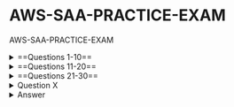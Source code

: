 # AWS-SAA-PRACTICE-EXAM
AWS-SAA-PRACTICE-EXAM

<details>
  <summary>==Questions 1-10==</summary>
  
<details>
  <summary>Question 1</summary>
 
A company collects data for temperature, humidity, and atmospheric pressure in cities across multiple continents.  The average volume of data that the company collects from each site daily is 500 GB.  Each site has a high-speed internet connection.  The company wants to aggregate the data from all these global sites as quickly as possible in a single Amazon S3 bucket.  The solution must minimize operational complexity.  

Which solution meets these requirements?

- [ ] A.  Turn on S3 Transfer Acceleration on the destination S3 bucket. Use multipart uploads to directly upload site data to the destination S3 bucket.    
- [ ] B.  Upload the data from each site to an S3 bucket in the closest Region.  Use S3 Cross-Region Replication to copy objects to the destination S3 bucket.  Then remove the data from the origin S3 bucket.    
- [ ] C.  Schedule AWS Snowball Edge Storage Optimized device jobs daily to transfer data from each site to the closest Region.  Use S3 Cross-Region Replication to copy objects to the destination S3 bucket.    
- [ ] D.  Upload the data from each site to an Amazon EC2 instance in the closest Region.  Store the data in an Amazon Elastic Block Store (Amazon EBS) volume.  At regular intervals, take an EBS snapshot and copy it to the Region that contains the destination S3 bucket.  Restore the EBS volume in that Region. 

</details>

<details>
  <summary>Answer</summary>

  - [ ] A.  Turn on S3 Transfer Acceleration on the destination S3 bucket. Use multipart uploads to directly upload site data to the destination S3 bucket.    

  The correct answer is A. Turn on S3 Transfer Acceleration on the destination S3 bucket. Use multipart uploads to directly upload site data to the destination S3 bucket.   

  Why is this the correct answer?
  
  - [ ] S3 Transfer Acceleration: This feature is designed to speed up transfers of data over long distances between your client and your S3 bucket. It leverages Amazon's CloudFront edge locations to optimize the network path, reducing latency and increasing throughput. Given that the company is transferring data from sites across multiple continents, S3 Transfer Acceleration is highly relevant.
  - [ ] Multipart Uploads: This feature allows you to upload a single object as a set of parts. Multipart uploads can improve throughput, provide faster recovery from network issues, and support uploading large objects (up to 5 TB). Since the company is dealing with 500 GB of data daily from each site, multipart uploads are a good practice to ensure efficient and reliable uploads.
  - [ ] Minimal Operational Complexity: This solution is relatively straightforward to implement. You enable S3 Transfer Acceleration on the bucket and configure your uploads to use the multipart upload API. This avoids the need for complex infrastructure setups or data transfer orchestration.
  
  Why are the other answers wrong?
  
  B. Upload the data from each site to an S3 bucket in the closest Region. Use S3 Cross-Region Replication to copy objects to the destination S3 bucket. Then remove the data from the origin S3 bucket.   
  
  Why it's wrong: 
  
  While this approach could work, it adds operational complexity. It involves managing S3 buckets in multiple regions, setting up and monitoring Cross-Region Replication, and ensuring data is deleted from the origin buckets. This adds more steps and potential points of failure compared to directly uploading with S3 Transfer Acceleration and multipart uploads. Also, Cross-Region Replication is optimized for asynchronous copying, which might not meet the requirement of getting the data into the central bucket "as quickly as possible."
  
  C. Schedule AWS Snowball Edge Storage Optimized device jobs daily to transfer data from each site to the closest Region. Use S3 Cross-Region Replication to copy objects to the destination S3 bucket.   
  
  Why it's wrong: 
  
  AWS Snowball Edge is designed for large-scale data transfers where network bandwidth is limited or cost-prohibitive. In this scenario, each site has a high-speed internet connection, making Snowball Edge unnecessary and adding significant operational overhead. Managing Snowball Edge devices, shipping them, and coordinating the data transfer process is far more complex than using direct uploads.
  
  D. Upload the data from each site to an Amazon EC2 instance in the closest Region. Store the data in an Amazon Elastic Block Store (Amazon EBS) volume. At regular intervals, take an EBS snapshot and copy it to the Region that contains the destination S3 bucket. Restore the EBS volume in that Region.   
  
  Why it's wrong: 
  
  This solution is overly complex and inefficient. It involves managing EC2 instances and EBS volumes in multiple regions, dealing with EBS snapshots, and restoring volumes. This adds significant operational overhead and introduces potential performance bottlenecks. It's also more costly than directly uploading to S3.
  
  Summary
  
  The best solution is A. Turn on S3 Transfer Acceleration on the destination S3 bucket. Use multipart uploads to directly upload site data to the destination S3 bucket. This approach provides the fastest data transfer over long distances with the least operational complexity.

</details>

<details>
  <summary>Question 2</summary>

  A company runs a web application that stores session state in memory on Amazon EC2 instances. The company wants to implement a solution to store session state data durably and elastically. The solution must minimize operational overhead.
  
  Which solution meets these requirements?
  
  - [ ] A. Use Amazon DynamoDB to store the session state data. Modify the application to read and write session state data to DynamoDB.
  - [ ] B. Use Amazon ElastiCache for Redis to store the session state data. Modify the application to read and write session state data to ElastiCache.
  - [ ] C. Use Amazon EC2 instance store volumes to store the session state data. Configure the application to replicate session state data across multiple EC2 instances.
  - [ ] D. Use Amazon Elastic File System (Amazon EFS) to store the session state data. Modify the application to read and write session state data to Amazon EFS.

</details>

<details>
  <summary>Answer</summary>

  - [ ] B. Use Amazon ElastiCache for Redis to store the session state data. Modify the application to read and write session state data to ElastiCache.

  The correct answer is B. Use Amazon ElastiCache for Redis to store the session state data. Modify the application to read and write session state data to ElastiCache.

  Why is this the correct answer?
  
  - [ ] Durable and Elastic: ElastiCache (both Redis and Memcached) provides an in-memory data store that is highly available and scalable.
  - [ ] Redis, in particular, offers durability options (RDB and AOF persistence) to ensure that session data is not lost in case of failures.
  - [ ] ElastiCache can elastically scale to handle increasing session loads.
  - [ ] Minimizes Operational Overhead: ElastiCache is a managed service.
  - [ ] AWS handles the setup, patching, scaling, and maintenance of the cache infrastructure, reducing the operational burden on the company.
  
  Why are the other answers wrong?
  
  A. Use Amazon DynamoDB to store the session state data. Modify the application to read and write session state data to DynamoDB.
  
  Why it's wrong: While DynamoDB is durable and scalable, it's a NoSQL database, not an in-memory cache. Accessing DynamoDB is generally slower than accessing an in-memory cache like ElastiCache. For session state, low latency is crucial for a good user experience. DynamoDB might introduce more latency than ElastiCache.
  
  C. Use Amazon EC2 instance store volumes to store the session state data. Configure the application to replicate session state data across multiple EC2 instances.
  
  Why it's wrong: EC2 instance store volumes are ephemeral, meaning the data is lost if the instance stops, terminates, or fails. Relying on instance store for session state would require complex application-level replication, which introduces significant operational overhead and potential data loss. This solution is neither durable nor operationally simple.
  
  D. Use Amazon Elastic File System (Amazon EFS) to store the session state data. Modify the application to read and write session state data to Amazon EFS.
  
  Why it's wrong: EFS is a file storage service. File system operations are generally slower than in-memory operations. Using EFS for session state would introduce latency and negatively impact application performance. It's not designed for the high-speed, low-latency access required for session data.
  
  Summary
  
  ElastiCache for Redis is the best solution because it provides a durable, elastic, and managed in-memory store that minimizes operational overhead and meets the performance requirements for session state management.
    
</details>


<details>
  <summary>Question 3</summary>

  A company uses AWS Organizations to manage multiple AWS accounts for different departments.  The management account has an Amazon S3 bucket that contains project reports.  The company wants to limit access to this S3 bucket to only users of accounts within the organization in AWS Organizations.  Which solution meets these requirements with the LEAST amount of operational overhead?    
  
  - [ ] A.  Add the aws:PrincipalOrgID global condition key with a reference to the organization ID to the S3 bucket policy.    
  - [ ] B.  Create an organizational unit (OU) for each department.  Add the aws:PrincipalOrgPaths global condition key to the S3 bucket policy.    
  - [ ] C.  Use AWS CloudTrail to monitor the CreateAccount, InviteAccountToOrganization, LeaveOrganization, and RemoveAccountFrom Organization events.  Update the S3 bucket policy accordingly.    
  - [ ] D.  Tag each user that needs access to the S3 bucket.  Add the aws: PrincipalTag global condition key to the S3 bucket policy.    

</details>

<details>
  <summary>Answer</summary>

  - [ ] A. Add the aws:PrincipalOrgID global condition key with a reference to the organization ID to the S3 bucket policy.

  The correct answer is A. Add the aws:PrincipalOrgID global condition key with a reference to the organization ID to the S3 bucket policy.

Why is this the correct answer?

aws:PrincipalOrgID for Organization-Wide Access: The aws:PrincipalOrgID condition key in an S3 bucket policy allows you to restrict access to AWS principals (users, roles) that belong to a specific AWS organization. This is the most efficient and direct way to enforce the requirement that only accounts within your AWS Organizations can access the bucket.
Least Operational Overhead: This method involves a simple modification to the S3 bucket policy. You add a condition that checks the organization ID, which is a static identifier. There's no need to manage individual accounts, OUs, or tags, resulting in minimal administrative effort.
Why are the other answers wrong?

B. Create an organizational unit (OU) for each department. Add the aws:PrincipalOrgPaths global condition key to the S3 bucket policy.   

Why it's wrong: While this could work, it's more complex than necessary. It requires you to create and maintain OUs, which adds organizational structure overhead. The aws:PrincipalOrgPaths condition key restricts access based on the OU hierarchy, which might be useful in some cases but is not needed for the simple requirement of granting access to the entire organization. If the organization structure changes, you might need to update the bucket policy.
C. Use AWS CloudTrail to monitor the CreateAccount, InviteAccountToOrganization, LeaveOrganization, and RemoveAccountFrom Organization events. Update the S3 bucket policy accordingly.

Why it's wrong: This is an extremely complex and inefficient solution. It involves:
Setting up CloudTrail to log organization events.
Creating an automated process (e.g., Lambda function) to analyze CloudTrail logs.
Parsing the logs to identify changes in the organization membership.
Dynamically updating the S3 bucket policy based on those changes. This approach introduces significant operational overhead, potential latency in policy updates, and increased risk of errors.
D. Tag each user that needs access to the S3 bucket. Add the aws: PrincipalTag global condition key to the S3 bucket policy.   

Why it's wrong: This is also complex and difficult to maintain. It requires:
Implementing a system to tag IAM users.
Ensuring that all relevant users are correctly tagged.
Updating tags whenever users are added or removed.
The aws:PrincipalTag condition key is useful for attribute-based access control (ABAC) but is not the most efficient way to control access based on organization membership.
Summary

The best solution is A. Add the aws:PrincipalOrgID global condition key because it's the simplest, most direct, and least operationally intensive way to restrict S3 bucket access to accounts within an AWS organization.

</details>

<details>
  <summary>Question 4</summary>

An application runs on an Amazon EC2 instance in a VPC.  The application processes logs that are stored in an Amazon S3 bucket.  The EC2 instance needs to access the S3 bucket without connectivity to the internet.  Which solution will provide private network connectivity to Amazon S3?   

- [ ] A.  Create a gateway VPC endpoint to the S3 bucket.    
- [ ] B.  Stream the logs to Amazon CloudWatch Logs.  Export the logs to the S3 bucket.    
- [ ] C.  Create an instance profile on Amazon EC2 to allow S3 access.    
- [ ] D.  Create an Amazon API Gateway API with a private link to access the S3 endpoint.  

</details>

<details>
  <summary>Answer</summary>

- [ ] A.  Create a gateway VPC endpoint to the S3 bucket.  

The correct answer is A. Create a gateway VPC endpoint to the S3 bucket.

Why is this the correct answer?

- [ ] Gateway VPC Endpoint for Private Connectivity: A gateway VPC endpoint for S3 enables instances within your VPC to access S3 over the AWS private network, without traversing the internet.
- [ ] This provides secure and private connectivity, satisfying the requirement to access the S3 bucket without internet access.

Why are the other answers wrong?

B. Stream the logs to Amazon CloudWatch Logs. Export the logs to the S3 bucket.

Why it's wrong: While CloudWatch Logs is useful for log management, this solution doesn't address the requirement for private connectivity. Exporting logs from CloudWatch Logs to S3 still involves network traffic, and it doesn't guarantee that the initial application access to S3 is private. It also adds an unnecessary intermediary step.

C. Create an instance profile on Amazon EC2 to allow S3 access.

Why it's wrong: An instance profile (which uses IAM roles) grants permissions to the EC2 instance to access AWS services like S3. However, it does not, by itself, provide private connectivity. The instance would still use public endpoints to access S3 unless a VPC endpoint is configured.

D. Create an Amazon API Gateway API with a private link to access the S3 endpoint.

Why it's wrong: While PrivateLink does provide private connectivity, using API Gateway in this scenario is overly complex and not the intended use case. API Gateway is designed for creating and managing APIs, not for direct, high-volume data access to S3 from EC2 instances. Gateway VPC endpoints are simpler and more efficient for this purpose.

Summary

The best solution is A. Create a gateway VPC endpoint to the S3 bucket because it directly and efficiently provides the required private connectivity between the EC2 instance and the S3 bucket.

</details>

<details>
  <summary>Question 5</summary>

A company is hosting a web application on AWS using a single Amazon EC2 instance that stores user-uploaded documents in an Amazon EBS volume.  For better scalability and availability, the company duplicated the architecture and created a second EC2 instance and EBS volume in another Availability Zone, placing both behind an Application Load Balancer.  After completing this change, users reported that, each time they refreshed the website, they could see one subset of their documents or the other, but never all of the documents at the same time.  What should a solutions architect propose to ensure users see all of their documents at once?   

- [ ] A.  Copy the data so both EBS volumes contain all the documents
- [ ] B.  Configure the Application Load Balancer to direct a user to the server with the documents
- [ ] C.  Copy the data from both EBS volumes to Amazon EFS.  Modify the application to save new documents to Amazon EFS   
- [ ] D.  Configure the Application Load Balancer to send the request to both servers.  Return each document from the correct server   

</details>

<details>
  <summary>Answer</summary>

- [ ] C.  Copy the data from both EBS volumes to Amazon EFS.  Modify the application to save new documents to Amazon EFS.

The correct answer is C. Copy the data from both EBS volumes to Amazon EFS. Modify the application to save new documents to Amazon EFS.

Why is this the correct answer?

- [ ] Shared File System: Amazon EFS provides a shared file system that can be mounted by multiple EC2 instances concurrently. By migrating the documents to EFS, both EC2 instances can access the same set of files, resolving the issue where users only see a subset of their documents depending on which instance they hit.
- [ ] Persistence and Availability: EFS is designed for high availability and durability. The data is stored redundantly across multiple Availability Zones, ensuring that files are not lost if an instance fails.
- [ ] Scalability: EFS automatically scales its storage capacity as you add or remove files, making it suitable for handling a growing number of user-uploaded documents.
Why are the other answers wrong?

A. Copy the data so both EBS volumes contain all the documents.

Why it's wrong: While this might seem like a straightforward solution, it introduces significant challenges. You would need to implement a synchronization mechanism to keep the EBS volumes in sync, which can be complex, error-prone, and introduce latency. It also doesn't address the underlying architecture issue of each instance having its own storage.

B. Configure the Application Load Balancer to direct a user to the server with the documents.

Why it's wrong: This approach is not scalable or highly available. It creates "sticky sessions," meaning a user is always routed to the same EC2 instance. If that instance fails, the user loses access to their documents. It also doesn't solve the problem of data consistency.

D. Configure the Application Load Balancer to send the request to both servers. Return each document from the correct server.

Why it's wrong: This is also complex and inefficient. It would require significant application logic to track which documents are stored on which server and then merge the results. It also increases the load on both servers, as they would both need to process each request.

Summary

The best solution is C. Copy the data from both EBS volumes to Amazon EFS. Modify the application to save new documents to Amazon EFS because it provides a shared, scalable, and durable storage solution that eliminates data inconsistency and improves the application's availability.

</details>

<details>
  <summary>Question 6</summary>

A company uses NFS to store large video files in on-premises network attached storage.  Each video file ranges in size from 1 MB to 500 GB.  The total storage is 70 TB and is no longer growing.  The company decides to migrate the video files to Amazon S3.  The company must migrate the video files as soon as possible while using the least possible network bandwidth.    

Which solution will meet these requirements?

- [ ] A.  Create an S3 bucket.  Create an IAM role that has permissions to write to the S3 bucket.  Use the AWS CLI to copy all files locally to the S3 bucket.    
- [ ] B.  Create an AWS Snowball Edge job.  Receive a Snowball Edge device on premises.  Use the Snowball Edge client to transfer data to the device.  Return the device so that AWS can import the data into Amazon S3.    
- [ ] C.  Deploy an S3 File Gateway on premises.  Create a public service endpoint to connect to the S3 File Gateway.  Create an S3 bucket.  Create a new NFS file share on the S3 File Gateway.  Point the new file share to the S3 bucket.  Transfer the data from the existing NFS file share to the S3 File Gateway.    
- [ ] D.  Set up an AWS Direct Connect connection between the on-premises network and AWS.  Deploy an S3 File Gateway on premises.  Create a public virtual interface (VIF) to connect to the S3 File Gateway.  Create an S3 bucket.   Create a new NFS file share on the S3 File Gateway.  Point the new file share to the S3 bucket.  Transfer the data from the existing NFS file share to the S3 File Gateway.    

</details>

<details>
  <summary>Answer</summary>

- [ ] B. Create an AWS Snowball Edge job. Receive a Snowball Edge device on premises. Use the Snowball Edge client to transfer data to the device. Return the device so that AWS can import the data into Amazon S3.    

The correct answer is B. Create an AWS Snowball Edge job. Receive a Snowball Edge device on premises. Use the Snowball Edge client to transfer data to the device. Return the device so that AWS can import the data into Amazon S3.    

Why is this the correct answer?

- [ ] Least Network Bandwidth: AWS Snowball Edge is a physical device that you can use to transfer large amounts of data into and out of AWS.  It's designed for situations where transferring data over the internet would be slow or expensive due to limited network bandwidth.  In this case, the requirement to use the "least possible network bandwidth" strongly points to Snowball Edge.   
- [ ] Speed for Large Data: For 70 TB of data, even with a good internet connection, the time to transfer all that data can be significant. Snowball Edge allows for much faster transfer of large volumes of data compared to online methods.    
- [ ] One-time Migration: The scenario describes a one-time migration of existing data, not an ongoing synchronization. Snowball Edge is well-suited for this type of bulk transfer.    

Why are the other answers wrong?

A. Create an S3 bucket. Create an IAM role that has permissions to write to the S3 bucket. Use the AWS CLI to copy all files locally to the S3 bucket.

Why it's wrong: This solution relies on transferring 70 TB of data over the network using the AWS CLI.  This would consume a large amount of network bandwidth and take a significant amount of time, directly contradicting the requirements.   

C. Deploy an S3 File Gateway on premises. Create a public service endpoint to connect to the S3 File Gateway. Create an S3 bucket. Create a new NFS file share on the S3 File Gateway. Point the new file share to the S3 bucket. Transfer the data from the existing NFS file share to the S3 File Gateway.

Why it's wrong: AWS S3 File Gateway is designed for hybrid cloud storage, providing on-premises applications access to S3.  While it could be used for migration, it's more complex than Snowball Edge for a one-time transfer. It still involves network transfer, although it might be optimized, it doesn't minimize bandwidth usage to the same extent as Snowball Edge.    

D. Set up an AWS Direct Connect connection between the on-premises network and AWS. Deploy an S3 File Gateway on premises. Create a public virtual interface (VIF) to connect to the S3 File Gateway. Create an S3 bucket. Create a new NFS file share on the S3 File Gateway. Point the new file share to the S3 bucket. Transfer the data from the existing NFS file share to the S3 File Gateway.

Why it's wrong: AWS Direct Connect provides a dedicated network connection to AWS, which can increase transfer speed.  However, setting up Direct Connect is a complex and time-consuming process. It's an overkill for a one-time migration and doesn't meet the "least possible network bandwidth" requirement as efficiently as Snowball Edge.  Additionally, it includes the complexity of S3 File Gateway.    

Summary

The best solution is B. Create an AWS Snowball Edge job because it minimizes network bandwidth usage and provides a fast way to migrate a large amount of data to Amazon S3.

</details>

<details>
  <summary>Question 7</summary>

A company has an application that ingests incoming messages.  Dozens of other applications and microservices then quickly consume these messages.  The number of messages varies drastically and sometimes increases suddenly to 100,000 each second.  The company wants to decouple the solution and increase scalability.   

Which solution meets these requirements?

- [ ] A.  Persist the messages to Amazon Kinesis Data Analytics.  Configure the consumer applications to read and process the messages.    
- [ ] B.  Deploy the ingestion application on Amazon EC2 instances in an Auto Scaling group to scale the number of EC2 instances based on CPU metrics.    
- [ ] C.  Write the messages to Amazon Kinesis Data Streams with a single shard.  Use an AWS Lambda function to preprocess messages and store them in Amazon DynamoDB.  Configure the consumer applications to read from DynamoDB to process the messages.    
- [ ] D.  Publish the messages to an Amazon Simple Notification Service (Amazon SNS) topic with multiple Amazon Simple Queue Service (Amazon SOS) subscriptions.  Configure the consumer applications to process the messages from the queues. 

</details>

<details>
  <summary>Answer</summary>

- [ ] D. Publish the messages to an Amazon Simple Notification Service (Amazon SNS) topic with multiple Amazon Simple Queue Service (Amazon SQS) subscriptions. Configure the consumer applications to process the messages from the queues.

The correct answer is D. Publish the messages to an Amazon Simple Notification Service (Amazon SNS) topic with multiple Amazon Simple Queue Service (Amazon SQS) subscriptions. Configure the consumer applications to process the messages from the queues.
   
Why is this the correct answer?

- [ ] Decoupling: Amazon SNS and SQS together provide excellent decoupling.  The ingestion application publishes messages to an SNS topic, and the consumer applications subscribe to the topic via SQS queues.  This means the ingestion application doesn't need to know anything about the consumers, and consumers don't need to know about each other.   
- [ ] Scalability: SNS can handle a high volume of messages, and SQS queues can buffer messages for consumers, allowing each part of the system to scale independently.  If message volume spikes to 100,000 per second, SNS can handle it, and SQS queues will ensure that consumers can process them at their own pace.   
- [ ] Fan-out: SNS allows for "fan-out" delivery, meaning a single message can be delivered to multiple SQS queues.  This perfectly suits the requirement that "dozens" of applications and microservices consume the messages. Each consumer gets its own copy of the message via its SQS queue.   

Why are the other answers wrong?

A. Persist the messages to Amazon Kinesis Data Analytics. Configure the consumer applications to read and process the messages.

Why it's wrong: Kinesis Data Analytics is designed for real-time analytics on streaming data.  While it can handle high volumes, it's not the best fit for simple message distribution to many consumers.  It's more complex and expensive than SNS/SQS for this use case.   

B. Deploy the ingestion application on Amazon EC2 instances in an Auto Scaling group to scale the number of EC2 instances based on CPU metrics.

Why it's wrong: This only scales the ingestion of messages, not the consumption.  It doesn't decouple the system or address the scalability of the many consumer applications.   

C. Write the messages to Amazon Kinesis Data Streams with a single shard. Use an AWS Lambda function to preprocess messages and store them in Amazon DynamoDB. Configure the consumer applications to read from DynamoDB to process the messages.

Why it's wrong: Kinesis Data Streams is good for real-time data streaming, but using a single shard will limit throughput.  Lambda preprocessing adds complexity and potential bottlenecks.  Storing in DynamoDB adds latency and cost compared to SQS queues, which are designed for message queuing.  Also, reading from DynamoDB by many consumers can create hot spots and scaling issues.   

Summary

The best solution is D.
 
Amazon SNS and SQS provide the best combination of decoupling, scalability, and fan-out capability to meet the requirements of the scenario.

</details>

<details>
  <summary>Question 8</summary>

A company is migrating a distributed application to AWS. The application serves variable workloads. The legacy platform consists of a primary server that coordinates jobs across multiple compute nodes. The company wants to modernize the application with a solution that maximizes resiliency and scalability. How should a solutions architect design the architecture to meet these requirements?   

- [ ] A. Configure an Amazon Simple Queue Service (Amazon SQS) queue as a destination for the jobs. Implement the compute nodes with Amazon EC2 instances that are managed in an Auto Scaling group. Configure EC2 Auto Scaling to use scheduled scaling.   
- [ ] B. Configure an Amazon Simple Queue Service (Amazon SQS) queue as a destination for the jobs. Implement the compute nodes with Amazon EC2 instances that are managed in an Auto Scaling group. Configure EC2 Auto Scaling based on the size of the queue.
- [ ] C. Implement the primary server and the compute nodes with Amazon EC2 instances that are managed in an Auto Scaling group. Configure AWS CloudTrail as a destination for the jobs. Configure EC2 Auto Scaling based on the load on the primary server.   
- [ ] D. Implement the primary server and the compute nodes with Amazon EC2 instances that are managed in an Auto Scaling group. Configure Amazon EventBridge (Amazon CloudWatch Events) as a destination for the jobs. Configure EC2 Auto Scaling based on the load on the compute nodes. 

</details>

<details>
  <summary>Answer</summary>

- [ ] B. Configure an Amazon Simple Queue Service (Amazon SQS) queue as a destination for the jobs. Implement the compute nodes with Amazon EC2 instances that are managed in an Auto Scaling group. Configure EC2 Auto Scaling based on the size of the queue.

The correct answer is B. Configure an Amazon Simple Queue Service (Amazon SQS) queue as a destination for the jobs. Implement the compute nodes with Amazon EC2 instances that are managed in an Auto Scaling group. Configure EC2 Auto Scaling based on the size of the queue.

Why is this the correct answer?

- [ ] SQS for Decoupling and Resiliency: Using an SQS queue effectively decouples the primary server from the compute nodes. The primary server puts jobs in the queue, and the compute nodes take jobs from the queue. This makes the system more resilient because if a compute node fails, the job remains in the queue to be processed by another node.   
- [ ] Auto Scaling for Scalability: Managing compute nodes with an Auto Scaling group allows the number of nodes to adjust automatically based on demand, providing scalability.   
- [ ] Queue-Based Scaling: Configuring Auto Scaling based on the size of the SQS queue is crucial for handling variable workloads. When the queue is large, Auto Scaling adds more compute nodes to process the backlog. When the queue is small, Auto Scaling removes nodes to save costs. This ensures the application scales efficiently with the workload.   

Why are the other answers wrong?

A. Configure an Amazon Simple Queue Service (Amazon SQS) queue as a destination for the jobs. Implement the compute nodes with Amazon EC2 instances that are managed in an Auto Scaling group. Configure EC2 Auto Scaling to use scheduled scaling.

Why it's wrong: Scheduled scaling doesn't provide the dynamic responsiveness needed for variable workloads. Scheduled scaling works well for predictable load patterns, but this scenario involves unpredictable variations. Scaling based on queue size is more adaptive.   

C. Implement the primary server and the compute nodes with Amazon EC2 instances that are managed in an Auto Scaling group. Configure AWS CloudTrail as a destination for the jobs. Configure EC2 Auto Scaling based on the load on the primary server.

Why it's wrong: CloudTrail is for auditing API calls, not for queuing jobs. Scaling based on the primary server's load might not accurately reflect the work needed by the compute nodes. The queue size is a more direct indicator of the workload for those nodes. Also, it does not decouple the primary server from the compute nodes.   

D. Implement the primary server and the compute nodes with Amazon EC2 instances that are managed in an Auto Scaling group. Configure Amazon EventBridge (Amazon CloudWatch Events) as a destination for the jobs. Configure EC2 Auto Scaling based on the load on the compute nodes.

Why it's wrong: EventBridge is for event-driven architectures, not for queuing jobs in this manner. While scaling compute nodes based on their load is good, it doesn't address how jobs are passed between the primary server and the compute nodes. SQS provides the necessary decoupling and reliable queuing. Also, it does not decouple the primary server from the compute nodes.   

Summary

The best solution is B.  Using SQS for job queuing and Auto Scaling based on queue size provides the most resilient and scalable architecture for variable workloads.

</details>

<details>
  <summary>Question 9</summary>

A company is running an SMB file server in its data center.  The file server stores large files that are accessed frequently for the first few days after the files are created.  After 7 days the files are rarely accessed.   

The total data size is increasing and is close to the company's total storage capacity.  A solutions architect must increase the company's available storage space without losing low-latency access to the most recently accessed files.  The solutions architect must also provide file lifecycle management to avoid future storage issues.   

Which solution will meet these requirements?

- [ ] A.  Use AWS DataSync to copy data that is older than 7 days from the SMB file server to AWS. 
- [ ] B.  Create an Amazon S3 File Gateway to extend the company's storage space. Create an S3 Lifecycle policy to transition the data to S3 Glacier Deep Archive after 7 days. 
- [ ] C.  Create an Amazon FSx for Windows File Server file system to extend the company's storage space. 
- [ ] D.  Install a utility on each user's computer to access Amazon S3. Create an S3 Lifecycle policy to transition the data to S3 Glacier Flexible Retrieval after 7 days. 

</details>

<details>
  <summary>Answer</summary>

- [ ] B.  Create an Amazon S3 File Gateway to extend the company's storage space.  Create an S3 Lifecycle policy to transition the data to S3 Glacier Deep Archive after 7 days.  

The correct answer is B. Create an Amazon S3 File Gateway to extend the company's storage space. Create an S3 Lifecycle policy to transition the data to S3 Glacier Deep Archive after 7 days.   

Why is this the correct answer?

- [ ] Amazon S3 File Gateway: This service allows you to seamlessly connect your on-premises file server to Amazon S3. It caches frequently accessed files on-premises, providing low-latency access, while transparently storing all your data in S3. This effectively extends the company's storage capacity in the cloud without requiring significant changes to how users access files.
- [ ] S3 Lifecycle Policy: This feature automates the movement of objects between different S3 storage classes. By creating a lifecycle policy to transition files to S3 Glacier Deep Archive after 7 days, you can automatically move infrequently accessed data to a lower-cost storage option. This addresses the requirement for file lifecycle management and avoids future storage issues by optimizing storage costs.

Why are the other answers wrong?

A. Use AWS DataSync to copy data that is older than 7 days from the SMB file server to AWS.

Why it's wrong: AWS DataSync is designed for data migration and replication, not for providing a seamless extension of on-premises storage with local caching. While it can move data to AWS, it doesn't provide the low-latency access to recently accessed files that the File Gateway offers. It also doesn't integrate as directly with file access as a file gateway.

C. Create an Amazon FSx for Windows File Server file system to extend the company's storage space.

Why it's wrong: Amazon FSx for Windows File Server provides a fully managed native Microsoft Windows file system. While it's suitable for Windows-based workloads, it doesn't inherently provide the lifecycle management to archive older files to a lower-cost storage like S3 Glacier Deep Archive. It's also a separate file system, not an extension of the existing SMB file server with caching.

D. Install a utility on each user's computer to access Amazon S3. Create an S3 Lifecycle policy to transition the data to S3 Glacier Flexible Retrieval after 7 days.   

Why it's wrong: This approach is disruptive and complex. It requires users to change their workflow to access files directly from S3, which is not a seamless extension of their existing SMB file server. It also introduces management overhead for installing and maintaining the utility on each user's computer. While S3 Lifecycle can move data to Glacier, it doesn't address the need for low-latency access to recently accessed files in the same way that File Gateway's caching does.

Summary

The best solution is B because it provides a seamless way to extend on-premises storage with caching for frequently accessed files (via S3 File Gateway) and automates the archival of older files to a cost-effective storage class (via S3 Lifecycle policy), meeting all the requirements of the scenario.

</details>

<details>
  <summary>Question 10</summary>

A company is building an ecommerce web application on AWS.  The application sends information about new orders to an Amazon API Gateway REST API to process.  The company wants to ensure that orders are processed in the order that they are received.    

Which solution will meet these requirements?

- [ ] A.  Use an API Gateway integration to publish a message to an Amazon Simple Notification Service (Amazon SNS) topic when the application receives an order.  Subscribe an AWS Lambda function to the topic to perform processing. 
- [ ] B.  Use an API Gateway integration to send a message to an Amazon Simple Queue Service (Amazon SQS) FIFO queue when the application receives an order.  Configure the SQS FIFO queue to invoke an AWS Lambda function for processing. 
- [ ] C.  Use an API Gateway authorizer to block any requests while the application processes an order. 
- [ ] D.  Use an API Gateway integration to send a message to an Amazon Simple Queue Service (Amazon SQS) standard queue when the application receives an order.  Configure the SQS standard queue to invoke an AWS Lambda function for processing.  

</details>

<details>
  <summary>Answer</summary>

- [ ] B.  Use an API Gateway integration to send a message to an Amazon Simple Queue Service (Amazon SQS) FIFO queue when the application receives an order.  Configure the SQS FIFO queue to invoke an AWS Lambda function for processing. 

The correct answer is B. Use an API Gateway integration to send a message to an Amazon Simple Queue Service (Amazon SQS) FIFO queue when the application receives an order. Configure the SQS FIFO queue to invoke an AWS Lambda function for processing.   

Why is this the correct answer?

- [ ] Amazon SQS FIFO (First-In-First-Out) queue: FIFO queues are designed to preserve the order in which messages are sent and received. This is crucial for the requirement of processing orders in the order they are received. When API Gateway sends order information to a FIFO queue, SQS guarantees that the Lambda function will process these orders in the correct sequence.
- [ ] API Gateway Integration with SQS: API Gateway can directly integrate with SQS to send messages. This allows the application to submit order data to the queue as soon as it's received.
- [ ] SQS Invokes Lambda: SQS can be configured to trigger a Lambda function automatically whenever new messages arrive in the queue. This creates an event-driven architecture, where the Lambda function processes orders asynchronously, ensuring that the API Gateway remains responsive.

Why are the other answers wrong?

A. Use an API Gateway integration to publish a message to an Amazon Simple Notification Service (Amazon SNS) topic when the application receives an order. Subscribe an AWS Lambda function to the topic to perform processing.   

Why it's wrong: Amazon SNS is a publish/subscribe messaging service. While it can trigger Lambda functions, it does not guarantee message ordering. In a publish/subscribe pattern, messages are delivered to all subscribers, and there is no inherent mechanism to ensure that messages are processed in the order they were published. This violates the requirement for ordered processing.

C. Use an API Gateway authorizer to block any requests while the application processes an order.

Why it's wrong: API Gateway authorizers are used for authentication and authorization, not for managing message processing order. Blocking requests while processing would severely impact the application's performance and availability. It would create a bottleneck and prevent the application from handling concurrent orders efficiently. This is not a scalable or practical solution.

D. Use an API Gateway integration to send a message to an Amazon Simple Queue Service (Amazon SQS) standard queue when the application receives an order. Configure the SQS standard queue to invoke an AWS Lambda function for processing.   

Why it's wrong: Amazon SQS standard queues provide at-least-once delivery but do not guarantee message ordering. Messages might be delivered out of order, which would violate the requirement to process orders in the sequence they are received. While standard queues are suitable for many use cases, they are not appropriate when message ordering is critical.

Summary

The best solution is B because it uses Amazon SQS FIFO queues to ensure orders are processed in the order they are received, which is a key requirement. The other options do not provide guaranteed message ordering or introduce other problems like performance bottlenecks.

</details>

</details>

<details>
  <summary>==Questions 11-20==</summary>

<details>
  <summary>Question 11</summary>

A company has an application that runs on Amazon EC2 instances and uses an Amazon Aurora database.  The EC2 instances connect to the database by using user names and passwords that are stored locally in a file.  The company wants to minimize the operational overhead of credential management.    

What should a solutions architect do to accomplish this goal?

- [ ] A.  Use AWS Secrets Manager.  Turn on automatic rotation.
- [ ] B.  Use AWS Systems Manager Parameter Store.  Turn on automatic rotation.
- [ ] C.  Create an Amazon S3 bucket to store objects that are encrypted with an AWS Key Management Service (AWS KMS) encryption key.  Migrate the credential file to the S3 bucket.  Point the application to the S3 bucket. 
- [ ] D.  Create an encrypted Amazon Elastic Block Store (Amazon EBS) volume for each EC2 instance.  Attach the new EBS volume to each EC2 instance.  Migrate the credential file to the new EBS volume.  Point the application to the new EBS volume.  

</details>

<details>
  <summary>Answer</summary>

- [ ] A.  Use AWS Secrets Manager.  Turn on automatic rotation.

The correct answer is A. Use AWS Secrets Manager. Turn on automatic rotation.

Why is this the correct answer?

- [ ] AWS Secrets Manager: This service is specifically designed to help you securely store, retrieve, and manage database credentials, API keys, and other secrets.  It offers features like automatic secret rotation, which greatly reduces the operational overhead of manually changing credentials.    
- [ ] Automatic Rotation: By turning on automatic rotation, Secrets Manager can automatically rotate the database credentials on a defined schedule.  This eliminates the need for manual intervention, minimizing operational overhead and improving security by reducing the risk of using long-lived credentials.    

Why are the other answers wrong?

B. Use AWS Systems Manager Parameter Store. Turn on automatic rotation.

Why it's wrong: While AWS Systems Manager Parameter Store can securely store secrets, it is not primarily designed for automatic secret rotation of database credentials in the same way that Secrets Manager is.  Implementing automatic rotation with Parameter Store would require additional custom configuration and management, increasing operational overhead.    
C. Create an Amazon S3 bucket to store objects that are encrypted with an AWS Key Management Service (AWS KMS) encryption key. Migrate the credential file to the S3 bucket. Point the application to the S3 bucket.

Why it's wrong: Storing credentials in an S3 bucket, even if encrypted, is not a secure or operationally efficient way to manage them.  It introduces complexities in access control, requires managing S3 permissions, and does not provide built-in secret rotation.  Additionally, the application would need to be modified to retrieve credentials from S3, adding overhead.    
D. Create an encrypted Amazon Elastic Block Store (Amazon EBS) volume for each EC2 instance. Attach the new EBS volume to each EC2 instance. Migrate the credential file to the new EBS volume. Point the application to the new EBS volume.

Why it's wrong: Storing credentials on EBS volumes is not a recommended security practice.  It increases management overhead as each volume needs to be managed and secured. It also doesn't provide any built-in mechanism for secret rotation.  If an EC2 instance is compromised, the credentials on the EBS volume could be exposed.    
Summary

The best solution is A because AWS Secrets Manager is the most suitable service for managing database credentials with the least operational overhead, thanks to its automatic rotation feature. The other options introduce more complexity, security risks, or lack the automated rotation capabilities needed for efficient credential management.

</details>

<details>
  <summary>Question 12</summary>

A global company hosts its web application on Amazon EC2 instances behind an Application Load Balancer (ALB).  The web application has static data and dynamic data.  The company stores its static data in an Amazon S3 bucket.  The company wants to improve performance and reduce latency for the static data and dynamic data.  The company is using its own domain name registered with Amazon Route 53.    

What should a solutions architect do to meet these requirements?

- [ ] A.  Create an Amazon CloudFront distribution that has the S3 bucket and the ALB as origins.  Configure Route 53 to route traffic to the CloudFront distribution. 
- [ ] B.  Create an Amazon CloudFront distribution that has the ALB as an origin.  Create an AWS Global Accelerator standard accelerator that has the S3 bucket as an endpoint Configure Route 53 to route traffic to the CloudFront distribution. 
- [ ] C.  Create an Amazon CloudFront distribution that has the S3 bucket as an origin.  Create an AWS Global Accelerator standard accelerator that has the ALB and the CloudFront distribution as endpoints.  Create a custom domain name that points to the accelerator DNS name.  Use the custom domain name as an endpoint for the web application. 
- [ ] D.  Create an Amazon CloudFront distribution that has the ALB as an origin.  Create an AWS Global Accelerator standard accelerator that has the S3 bucket as an endpoint.  Create two domain names.  Point one domain name to the CloudFront DNS name for dynamic content.  Point the other domain name to the accelerator DNS name for static content.  Use the domain names as endpoints for the web application. 

</details>

<details>
  <summary>Answer</summary>

- [ ] A.  Create an Amazon CloudFront distribution that has the S3 bucket and the ALB as origins.  Configure Route 53 to route traffic to the CloudFront distribution. 

The correct answer is A. Create an Amazon CloudFront distribution that has the S3 bucket and the ALB as origins. Configure Route 53 to route traffic to the CloudFront distribution.    

Why is this the correct answer?

- [ ] Amazon CloudFront is a content delivery network (CDN) service that speeds up the distribution of your web content to users.
- [ ] By using CloudFront with both the S3 bucket (for static content) and the Application Load Balancer (for dynamic content) as origins, you can effectively cache and deliver both types of content efficiently.
- [ ] Route 53 is a highly available and scalable Domain Name System (DNS) web service.
- [ ] Configuring Route 53 to route traffic to the CloudFront distribution ensures that user requests are directed to the nearest CloudFront edge location, further reducing latency and improving performance.    

Why are the other answers wrong?

B. Create an Amazon CloudFront distribution that has the ALB as an origin. Create an AWS Global Accelerator standard accelerator that has the S3 bucket as an endpoint Configure Route 53 to route traffic to the CloudFront distribution.

Why it's wrong: While CloudFront is suitable for caching, AWS Global Accelerator is designed to improve the performance of dynamic traffic over the internet. Using Global Accelerator for the S3 bucket (static content) is not the most efficient use of the service. CloudFront can handle static content delivery effectively. Also, this option introduces unnecessary complexity.    

C. Create an Amazon CloudFront distribution that has the S3 bucket as an origin. Create an AWS Global Accelerator standard accelerator that has the ALB and the CloudFront distribution as endpoints. Create a custom domain name that points to the accelerator DNS name. Use the custom domain name as an endpoint for the web application.

Why it's wrong: This option overcomplicates the architecture. Using Global Accelerator with CloudFront as an endpoint is not a typical or necessary pattern for this use case. CloudFront can handle both static and dynamic content efficiently when configured with both S3 and ALB as origins.    

D. Create an Amazon CloudFront distribution that has the ALB as an origin. Create an AWS Global Accelerator standard accelerator that has the S3 bucket as an endpoint. Create two domain names. Point one domain name to the CloudFront DNS name for dynamic content. Point the other domain name to the accelerator DNS name for static content. Use the domain names as endpoints for the web application.

Why it's wrong: This option suggests using two separate domain names, which adds complexity to the application and is not necessary. CloudFront can serve both static and dynamic content under a single domain name when configured correctly with multiple origins. Using Global Accelerator for S3 is not the most cost-effective or efficient approach.    

Summary

The best solution is A because it leverages CloudFront to efficiently deliver both static and dynamic content and uses Route 53 to optimize routing. This approach provides the required performance and latency improvements in a straightforward and effective manner.

</details>

<details>
  <summary>Question 13</summary>
 
A company performs monthly maintenance on its AWS infrastructure.  During these maintenance activities, the company needs to rotate the credentials for its Amazon RDS for MySQL databases across multiple AWS Regions.    

Which solution will meet these requirements with the LEAST operational overhead?

- [ ] A.  Store the credentials as secrets in AWS Secrets Manager.  Use multi-Region secret replication for the required Regions.  Configure Secrets Manager to rotate the secrets on a schedule.    
- [ ] B.  Store the credentials as secrets in AWS Systems Manager by creating a secure string parameter.  Use multi-Region secret replication for the required Regions.  Configure Systems Manager to rotate the secrets on a schedule.    
- [ ] C.  Store the credentials in an Amazon S3 bucket that has server-side encryption (SSE) enabled.  Use Amazon EventBridge (Amazon CloudWatch Events) to invoke an AWS Lambda function to rotate the credentials.    
- [ ] D.  Encrypt the credentials as secrets by using AWS Key Management Service (AWS KMS) multi-Region customer managed keys.  Store the secrets in an Amazon DynamoDB global table.  Use an AWS Lambda function to retrieve the secrets from DynamoDB.  Use the RDS API to rotate the secrets.

</details>

<details>
  <summary>Answer</summary>

- [ ] A.  Store the credentials as secrets in AWS Secrets Manager.  Use multi-Region secret replication for the required Regions.  Configure Secrets Manager to rotate the secrets on a schedule.    

The correct answer is A. Store the credentials as secrets in AWS Secrets Manager. Use multi-Region secret replication for the required Regions. Configure Secrets Manager to rotate the secrets on a schedule.   

Why is this the correct answer?

- [ ] AWS Secrets Manager: This service is specifically designed for managing database credentials, API keys, and other secrets. It simplifies the process of storing, retrieving, and rotating sensitive information.
- [ ] Multi-Region Secret Replication: Secrets Manager allows you to replicate secrets across multiple AWS Regions. This ensures that the credentials are available in all the necessary Regions for the RDS for MySQL databases.
- [ ] Scheduled Rotation: Secrets Manager has built-in automatic rotation capabilities. You can configure it to rotate the RDS database credentials on a schedule (e.g., monthly), which aligns with the company's maintenance activities. This automation minimizes operational overhead.

Why are the other answers wrong?

B. Store the credentials as secrets in AWS Systems Manager by creating a secure string parameter. Use multi-Region secret replication for the required Regions. Configure Systems Manager to rotate the secrets on a schedule.   

Why it's wrong: While AWS Systems Manager Parameter Store can securely store secrets, it's not as specialized for database credential rotation as Secrets Manager. Implementing automatic rotation with Parameter Store requires more manual setup and management with Lambda functions, increasing operational overhead.

C. Store the credentials in an Amazon S3 bucket that has server-side encryption (SSE) enabled. Use Amazon EventBridge (Amazon CloudWatch Events) to invoke an AWS Lambda function to rotate the credentials.   

Why it's wrong: Storing credentials directly in S3, even with encryption, is not a recommended security best practice. It requires managing access control to the bucket and implementing custom rotation logic using EventBridge and Lambda. This approach is more complex and has higher operational overhead compared to using Secrets Manager.

D. Encrypt the credentials as secrets by using AWS Key Management Service (AWS KMS) multi-Region customer managed keys. Store the secrets in an Amazon DynamoDB global table. Use an AWS Lambda function to retrieve the secrets from DynamoDB. Use the RDS API to rotate the secrets.   

Why it's wrong: This solution is overly complex. Using DynamoDB to store credentials introduces unnecessary overhead, and managing the entire rotation process with Lambda and the RDS API requires significant custom coding and maintenance. Secrets Manager provides a much simpler and more managed approach.

Summary

The best solution is A because AWS Secrets Manager provides a centralized and managed way to store, replicate, and automatically rotate database credentials across multiple Regions, minimizing operational overhead.

</details>

<details>
  <summary>Question 14</summary>

A company runs an ecommerce application on Amazon EC2 instances behind an Application Load Balancer.  The instances run in an Amazon EC2 Auto Scaling group across multiple Availability Zones.  The Auto Scaling group scales based on CPU utilization metrics.  The ecommerce application stores the transaction data in a MySQL 8.0 database that is hosted on a large EC2 instance.  The database's performance degrades quickly as application load increases.  The application handles more read requests than write transactions.  The company wants a solution that will automatically scale the database to meet the demand of unpredictable read workloads while maintaining high availability.  Which solution will meet these requirements?   

- [ ] A.  Use Amazon Redshift with a single node for leader and compute functionality.    
- [ ] B.  Use Amazon RDS with a Single-AZ deployment Configure Amazon RDS to add reader instances in a different Availability Zone.    
- [ ] C.  Use Amazon Aurora with a Multi-AZ deployment.  Configure Aurora Auto Scaling with Aurora Replicas.    
- [ ] D.  Use Amazon ElastiCache for Memcached with EC2 Spot Instances. 

</details>

<details>
  <summary>Answer</summary>

- [ ] C.  Use Amazon Aurora with a Multi-AZ deployment.  Configure Aurora Auto Scaling with Aurora Replicas.
  
The correct answer is C. Use Amazon Aurora with a Multi-AZ deployment. Configure Aurora Auto Scaling with Aurora Replicas.

Why is this the correct answer?

- [ ] Amazon Aurora: Aurora is a MySQL and PostgreSQL-compatible relational database service built for the cloud. It is designed to offer high performance, scalability, and availability.
- [ ] Multi-AZ Deployment: Deploying Aurora in a Multi-AZ configuration provides high availability by synchronously replicating data to a standby instance in a different Availability Zone. This ensures that the database remains available even if one AZ experiences an outage.   
- [ ] Aurora Auto Scaling with Aurora Replicas: Aurora Auto Scaling allows you to automatically add or remove Aurora Replicas based on the database workload. Since the application handles more read requests, adding replicas will distribute the read load and improve performance.
- [ ] Auto Scaling ensures that this scaling happens automatically in response to demand, meeting the requirement for scaling to unpredictable read workloads.

Why are the other answers wrong?

A. Use Amazon Redshift with a single node for leader and compute functionality.

Why it's wrong: Amazon Redshift is a data warehousing service designed for analytics and business intelligence. It is not suitable for online transaction processing (OLTP) workloads like an ecommerce application's transaction data. Also, using a single node does not provide high availability.

B. Use Amazon RDS with a Single-AZ deployment Configure Amazon RDS to add reader instances in a different Availability Zone.   

Why it's wrong: While Amazon RDS can provide read replicas for scaling reads, a Single-AZ deployment does not offer high availability. If the single AZ fails, the database will be unavailable. Aurora's Multi-AZ deployment provides a more robust high availability solution.

D. Use Amazon ElastiCache for Memcached with EC2 Spot Instances.

Why it's wrong: Amazon ElastiCache is an in-memory caching service. It is used to improve application performance by caching frequently accessed data, but it is not a replacement for a relational database like MySQL for storing transaction data. Also, using EC2 Spot Instances can introduce availability risks, as Spot Instances can be interrupted.

Summary

The best solution is C because Amazon Aurora with Multi-AZ deployment provides both the high availability and the ability to automatically scale read capacity with Aurora Replicas, which directly addresses the application's requirements.

</details>

<details>
  <summary>Question 15</summary>

A company recently migrated to AWS and wants to implement a solution to protect the traffic that flows in and out of the production VPC.  The company had an inspection server in its on-premises data center.  The inspection server performed specific operations such as traffic flow inspection and traffic filtering.  The company wants to have the same functionalities in the AWS Cloud.    

Which solution will meet these requirements?

- [ ] A.  Use Amazon GuardDuty for traffic inspection and traffic filtering in the production VPC.    
- [ ] B.  Use Traffic Mirroring to mirror traffic from the production VPC for traffic inspection and filtering.    
- [ ] C.  Use AWS Network Firewall to create the required rules for traffic inspection and traffic filtering for the production VPC.    
- [ ] D.  Use AWS Firewall Manager to create the required rules for traffic inspection and traffic filtering for the production VPC. 

</details>

<details>
  <summary>Answer</summary>

- [ ] C.  Use AWS Network Firewall to create the required rules for traffic inspection and traffic filtering for the production VPC.  
          
The correct answer is C. Use AWS Network Firewall to create the required rules for traffic inspection and traffic filtering for the production VPC.   

Why is this the correct answer?

- [ ] AWS Network Firewall: This service provides stateful network firewalling for your VPCs. It allows you to filter traffic at the network layer (Layer 3 and 4) as well as the application layer (Layer 7).
- [ ] You can create fine-grained rules for traffic inspection and filtering, giving you the control needed to protect your VPC. It's designed to provide the functionalities of a traditional inspection server in the cloud.

Why are the other answers wrong?

A. Use Amazon GuardDuty for traffic inspection and traffic filtering in the production VPC.

Why it's wrong: Amazon GuardDuty is a threat detection service that monitors for malicious activity and delivers security alerts. It analyzes VPC Flow Logs, DNS Logs, and CloudTrail Logs. While it performs "inspection" in the sense of detecting threats, it does not provide the capability to create custom rules to actively filter or block traffic in the way that a traditional firewall does.

B. Use Traffic Mirroring to mirror traffic from the production VPC for traffic inspection and filtering.

Why it's wrong: Traffic Mirroring allows you to copy network traffic from EC2 instances. However, it only copies the traffic; it doesn't provide the firewall functionality to inspect and filter traffic in real-time. You would need to send the mirrored traffic to separate inspection appliances, adding complexity and cost.

D. Use AWS Firewall Manager to create the required rules for traffic inspection and traffic filtering for the production VPC.   

Why it's wrong: AWS Firewall Manager is a security management service that allows you to centrally manage firewall rules across multiple AWS accounts and VPCs. It works in conjunction with AWS Network Firewall and AWS WAF. You still need AWS Network Firewall to define the actual inspection and filtering rules; Firewall Manager is for centralized management of those rules.

Summary

The best solution is C because AWS Network Firewall is the service that most closely replicates the functionality of an on-premises inspection server by providing stateful firewall capabilities with customizable rules for traffic inspection and filtering directly within the VPC.
</details>

<details>
  <summary>Question 16</summary>

A company hosts a data lake on AWS.  The data lake consists of data in Amazon S3 and Amazon RDS for PostgreSQL.  The company needs a reporting solution that provides data visualization and includes all the data sources within the data lake.  Only the company's management team should have full access to all the visualizations.  The rest of the company should have only limited access.   

Which solution will meet these requirements?

- [ ] A.  Create an analysis in Amazon QuickSight.  Connect all the data sources and create new datasets.  Publish dashboards to visualize the data.  Share the dashboards with the appropriate IAM roles.   
- [ ] B.  Create an analysis in Amazon QuickSight.  Connect all the data sources and create new datasets.  Publish dashboards to visualize the data.  Share the dashboards with the appropriate users and groups.   
- [ ] C.  Create an AWS Glue table and crawler for the data in Amazon S3.  Create an AWS Glue extract, transform, and load (ETL) job to produce reports.  Publish the reports to Amazon S3.  Use S3 bucket policies to limit access to the reports.   
- [ ] D.  Create an AWS Glue table and crawler for the data in Amazon S3.  Use Amazon Athena Federated Query to access data within Amazon RDS for PostgreSQL.  Generate reports by using Amazon Athena.  Publish the reports to Amazon S3.  Use S3 bucket policies to limit access to the reports. 

</details>

<details>
  <summary>Answer</summary>

- [ ] B.  Create an analysis in Amazon QuickSight.  Connect all the data sources and create new datasets.  Publish dashboards to visualize the data.  Share the dashboards with the appropriate users and groups.    

The correct answer is B. Create an analysis in Amazon QuickSight. Connect all the data sources and create new datasets. Publish dashboards to visualize the data. Share the dashboards with the appropriate users and groups.    

Why is this the correct answer?

- [ ] Amazon QuickSight is a cloud-native, serverless business intelligence service that makes it easy to connect to various data sources, create interactive dashboards, and share them with users within an organization.    
- [ ] By connecting QuickSight to both Amazon S3 and Amazon RDS for PostgreSQL, you can visualize data from both parts of the data lake in one place.
- [ ] QuickSight allows you to share dashboards with specific users and groups, providing granular control over access to the visualizations.  This directly addresses the requirement to give the management team full access and the rest of the company limited access.   

Why are the other answers wrong?

A. Create an analysis in Amazon QuickSight. Connect all the data sources and create new datasets. Publish dashboards to visualize the data. Share the dashboards with the appropriate IAM roles.

Why it's wrong: While QuickSight can integrate with AWS Identity and Access Management (IAM), sharing dashboards directly with IAM roles is not the typical or most effective way to manage user access within QuickSight. QuickSight is designed to manage sharing through users and groups within the QuickSight service itself, which provides more fine-grained control for this use case.

C. Create an AWS Glue table and crawler for the data in Amazon S3. Create an AWS Glue extract, transform, and load (ETL) job to produce reports. Publish the reports to Amazon S3. Use S3 bucket policies to limit access to the reports.

Why it's wrong: This solution focuses on using AWS Glue for data processing and S3 for storing reports. While Glue is excellent for ETL, it doesn't provide the data visualization capabilities needed for the reporting solution. Relying solely on S3 bucket policies for access control is less flexible and user-friendly than QuickSight's built-in sharing features.

D. Create an AWS Glue table and crawler for the data in Amazon S3. Use Amazon Athena Federated Query to access data within Amazon RDS for PostgreSQL. Generate reports by using Amazon Athena. Publish the reports to Amazon S3. Use S3 bucket policies to limit access to the reports.

Why it's wrong: Similar to option C, this solution uses AWS Glue and Amazon Athena, which are powerful for data querying and analysis, but it lacks the visualization component. Athena is a query service, not a reporting tool. Again, using only S3 bucket policies for access control is less ideal than QuickSight's sharing features.
Summary

The best solution is B because Amazon QuickSight provides the necessary data visualization capabilities and granular control over sharing dashboards with users and groups, fulfilling all the requirements of the scenario.

</details>

<details>
  <summary>Question 17</summary>

A company is implementing a new business application.  The application runs on two Amazon EC2 instances and uses an Amazon S3 bucket for document storage.  A solutions architect needs to ensure that the EC2 instances can access the S3 bucket.    

What should the solutions architect do to meet this requirement?

- [ ] A.  Create an IAM role that grants access to the S3 bucket.  Attach the role to the EC2 instances.    
- [ ] B.  Create an IAM policy that grants access to the S3 bucket.  Attach the policy to the EC2 instances.    
- [ ] C.  Create an IAM group that grants access to the S3 bucket.  Attach the group to the EC2 instances.    
- [ ] D.  Create an IAM user that grants access to the S3 bucket.  Attach the user account to the EC2 instances.

</details>

<details>
  <summary>Answer</summary>

- [ ] A.  Create an IAM role that grants access to the S3 bucket.  Attach the role to the EC2 instances.    

The correct answer is A. Create an IAM role that grants access to the S3 bucket. Attach the role to the EC2 instances.

Why is this the correct answer?

- [ ] IAM roles are the recommended way to grant permissions to AWS services like EC2 to access other AWS services like S3.    
- [ ] When you attach an IAM role to an EC2 instance, the applications running on that instance can obtain temporary AWS credentials and use them to access the specified resources.    
- [ ] This method is secure and manageable, as you don't need to manage long-term credentials directly on the EC2 instances.    

Why are the other answers wrong?

B. Create an IAM policy that grants access to the S3 bucket. Attach the policy to the EC2 instances.

Why it's wrong: IAM policies define permissions, but they need to be attached to IAM identities (users, groups, or roles). You can't directly attach a policy to an EC2 instance. Roles are the correct way to grant permissions to EC2 instances.

C. Create an IAM group that grants access to the S3 bucket. Attach the group to the EC2 instances.

Why it's wrong: IAM groups are used to manage permissions for IAM users, not AWS resources like EC2 instances. You can't attach a group to an EC2 instance.

D. Create an IAM user that grants access to the S3 bucket. Attach the user account to the EC2 instances.

Why it's wrong: Creating IAM users and embedding their credentials (access keys and secret access keys) directly on EC2 instances is a security risk. It's harder to manage and rotate credentials, and if an instance is compromised, the credentials could be exposed. Roles provide a more secure and manageable way to grant permissions to EC2 instances.

Summary

The best solution is A because IAM roles are designed for granting permissions to AWS services, providing a secure and manageable way for EC2 instances to access S3 buckets without managing credentials directly on the instances.

</details>

<details>
  <summary>Question 18</summary>

An application development team is designing a microservice that will convert large images to smaller, compressed images.  When a user uploads an image through the web interface, the microservice should store the image in an Amazon S3 bucket, process and compress the image with an AWS Lambda function, and store the image in its compressed form in a different S3 bucket.  A solutions architect needs to design a solution that uses durable, stateless components to process the images automatically.    

Which combination of actions will meet these requirements? (Choose two.)

- [ ] A.  Create an Amazon Simple Queue Service (Amazon SQS) queue.  Configure the S3 bucket to send a notification to the SQS queue when an image is uploaded to the S3 bucket.  
- [ ] B.  Configure the Lambda function to use the Amazon Simple Queue Service (Amazon SQS) queue as the invocation source.  When the SQS message is successfully processed, delete the message in the queue.  
- [ ] C.  Configure the Lambda function to monitor the S3 bucket for new uploads.  When an uploaded image is detected, write the file name to a text file in memory and use the text file to keep track of the images that were processed.    
- [ ] D.  Launch an Amazon EC2 instance to monitor an Amazon Simple Queue Service (Amazon SQS) queue.  When items are added to the queue, log the file name in a text file on the EC2 instance and invoke the Lambda function.    
- [ ] E.  Configure an Amazon EventBridge (Amazon CloudWatch Events) event to monitor the S3 bucket.  When an image is uploaded, send an alert to an Amazon Simple Notification Service (Amazon SNS) topic with the application owner's email address for further processing. 

</details>

<details>
  <summary>Answer</summary>

- [ ] A.  Create an Amazon Simple Queue Service (Amazon SQS) queue.  Configure the S3 bucket to send a notification to the SQS queue when an image is uploaded to the S3 bucket.  
- [ ] B.  Configure the Lambda function to use the Amazon Simple Queue Service (Amazon SQS) queue as the invocation source.  When the SQS message is successfully processed, delete the message in the queue.

The answer is A and B.

Here's why:

A. Create an Amazon Simple Queue Service (Amazon SQS) queue. Configure the S3 bucket to send a notification to the SQS queue when an image is uploaded to the S3 bucket.    

- [ ] This is a good first step because it creates a durable and decoupled way to handle the image processing requests.
- [ ] S3 event notifications allow the bucket to trigger events when new objects are created (images uploaded), and sending these notifications to an SQS queue ensures that the processing requests are reliably queued for processing, even if the system experiences temporary issues.

B. Configure the Lambda function to use the Amazon Simple Queue Service (Amazon SQS) queue as the invocation source. When the SQS message is successfully processed, delete the message in the queue.    

- [ ] This connects the processing logic (Lambda function) to the queue.
- [ ] Lambda can be triggered by new messages in the SQS queue, and deleting the message after successful processing ensures that each image is processed exactly once. This is important for durability and prevents reprocessing.

Why other options are not the best fit:

C. While Lambda can be triggered by S3 events, relying on Lambda to "monitor" the S3 bucket and maintain a text file in memory for tracking introduces state management within the Lambda function, which is generally bad practice. Lambda functions should be stateless. It also doesn't provide the same level of durability as SQS.

D. Using an EC2 instance to monitor an SQS queue adds unnecessary complexity and cost. Lambda functions are designed for this type of event-driven processing and are more cost-effective and scalable.

E. While EventBridge or SNS could be used to trigger actions based on S3 events, they don't provide the queueing and guaranteed delivery that SQS does. SNS is more for fan-out notifications, and EventBridge is an event bus. SQS is designed for reliable message queuing. Sending an email to the application owner is not part of the automated processing requirement.

In summary

A and B together create a durable, scalable, and stateless solution: S3 triggers SQS, and Lambda processes items from SQS. 

</details>

<details>
  <summary>Question 19</summary>

A company has a three-tier web application that is deployed on AWS.  The web servers are deployed in a public subnet in a VPC.  The application servers and database servers are deployed in private subnets in the same VPC.  The company has deployed a third-party virtual firewall appliance from AWS Marketplace in an inspection VPC.  The appliance is configured with an IP interface that can accept IP packets.  A solutions architect needs to integrate the web application with the appliance to inspect all traffic to the application before the traffic reaches the web server.    
Which solution will meet these requirements with the LEAST operational overhead?

- [ ] A.  Create a Network Load Balancer in the public subnet of the application's VPC to route the traffic to the appliance for packet inspection.    
- [ ] B.  Create an Application Load Balancer in the public subnet of the application's VPC to route the traffic to the appliance for packet inspection.    
- [ ] C.  Deploy a transit gateway in the inspection VPConfigure route tables to route the incoming packets through the transit gateway.    
- [ ] D.  Deploy a Gateway Load Balancer in the inspection VPC.  Create a Gateway Load Balancer endpoint to receive the incoming packets and forward the packets to the appliance. 

</details>

<details>
  <summary>Answer</summary>

- [ ] D.  Deploy a Gateway Load Balancer in the inspection VPC.  Create a Gateway Load Balancer endpoint to receive the incoming packets and forward the packets to the appliance.
 
The answer is D. Deploy a Gateway Load Balancer in the inspection VPC. Create a Gateway Load Balancer endpoint to receive the incoming packets and forward the packets to the appliance.   

Here's a breakdown of why:

Why is this the correct answer?

- [ ] Gateway Load Balancer (GWLB): This load balancer is specifically designed to distribute traffic to virtual appliances like firewalls. It operates at the network layer (Layer 3) and uses the GENEVE protocol to encapsulate and forward traffic to the appliance.
- [ ] GWLB Endpoint: This endpoint allows you to transparently insert the GWLB into the traffic flow. You configure your VPC route tables to send traffic to the GWLB endpoint, and the GWLB then distributes that traffic to your firewall appliance.
- [ ] This solution minimizes operational overhead by providing a scalable and highly available way to direct network traffic to the inspection appliance without requiring you to manage individual connections or instances.

Why are the other answers wrong?

A. Create a Network Load Balancer in the public subnet of the application's VPC to route the traffic to the appliance for packet inspection.   

Why it's wrong: While NLB works at the network layer, it's not designed for transparently inserting appliances into the traffic path. It's more suited for load balancing traffic to applications. Using an NLB for this purpose would require more complex configuration and might not handle the traffic inspection use case as efficiently as a GWLB.

B. Create an Application Load Balancer in the public subnet of the application's VPC to route the traffic to the appliance for packet inspection.   

Why it's wrong: ALB operates at the application layer (Layer 7) and is designed for HTTP/HTTPS traffic. It's not suitable for inspecting all types of network traffic. Using an ALB for this purpose would introduce unnecessary overhead and limitations.

C. Deploy a transit gateway in the inspection VPConfigure route tables to route the incoming packets through the transit gateway.   

Why it's wrong: While a Transit Gateway can connect VPCs, it doesn't inherently provide the service insertion capability needed for this use case. You would still need a mechanism to direct traffic from the Transit Gateway to the appliance, which would likely involve complex routing and Network Address Translation (NAT) configurations. GWLB simplifies this process.

Summary

The best solution is D because Gateway Load Balancer is the AWS service specifically built to simplify the deployment and scaling of virtual appliances for network traffic inspection, minimizing operational overhead.

</details>

<details>
  <summary>Question 20</summary>

A company wants to improve its ability to clone large amounts of production data into a test environment in the same AWS Region.  The data is stored in Amazon EC2 instances on Amazon Elastic Block Store (Amazon EBS) volumes.  Modifications to the cloned data must not affect the production environment.  The software that accesses this data requires consistently high I/O performance.  A solutions architect needs to minimize the time that is required to clone the production data into the test environment.    

Which solution will meet these requirements?

- [ ] A.  Take EBS snapshots of the production EBS volumes.  Restore the snapshots onto EC2 instance store volumes in the test environment.    
- [ ] B.  Configure the production EBS volumes to use the EBS Multi-Attach feature.  Take EBS snapshots of the production EBS volumes.  Attach the production EBS volumes to the EC2 instances in the test environment.    
- [ ] C.  Take EBS snapshots of the production EBS volumes.  Create and initialize new EBS volumes.  Attach the new EBS volumes to EC2 instances in the test environment before restoring the volumes from the production EBS snapshots.    
- [ ] D.  Take EBS snapshots of the production EBS volumes.  Turn on the EBS fast snapshot restore feature on the EBS snapshots.  Restore the snapshots into new EBS volumes.  Attach the new EBS volumes to EC2 instances in the test environment.

</details>

<details>
  <summary>Answer</summary>

- [ ] D.  Take EBS snapshots of the production EBS volumes.  Turn on the EBS fast snapshot restore feature on the EBS snapshots.  Restore the snapshots into new EBS volumes.  Attach the new EBS volumes to EC2 instances in the test environment.  

The answer is D. Take EBS snapshots of the production EBS volumes. Turn on the EBS fast snapshot restore feature on the EBS snapshots. Restore the snapshots into new EBS volumes. Attach the new EBS volumes to EC2 instances in the test environment.   

Here's a detailed explanation:

Why is this the correct answer?

- [ ] EBS Snapshots: Snapshots are the standard way to back up EBS volumes. They capture a point-in-time copy of your data.
- [ ] EBS Fast Snapshot Restore: This feature is crucial for minimizing the time required to clone data. By enabling Fast Snapshot Restore, you pre-initialize the EBS volumes created from the snapshot, significantly reducing the latency when they are first attached to an EC2 instance. This is essential for applications that require consistently high I/O performance immediately.
- [ ] New EBS Volumes: Creating new volumes from the snapshots ensures that the test environment has its own independent copy of the data, and modifications in the test environment will not affect the production environment.

Why are the other answers wrong?

A. Take EBS snapshots of the production EBS volumes. Restore the snapshots onto EC2 instance store volumes in the test environment.   

Why it's wrong: EC2 instance store volumes are ephemeral, meaning their data is lost when the instance is stopped or terminated. This is not suitable for a test environment where data needs to persist. Additionally, instance store volumes generally do not provide the same level of consistent I/O performance as EBS volumes.

B. Configure the production EBS volumes to use the EBS Multi-Attach feature. Take EBS snapshots of the production EBS volumes. Attach the production EBS volumes to the EC2 instances in the test environment.   

Why it's wrong: EBS Multi-Attach allows attaching a single volume to multiple EC2 instances concurrently, but it's designed for specific use cases (like clustered applications) and is not appropriate for cloning production data for testing. Attaching the production volumes to the test environment directly poses a significant risk of accidentally corrupting or modifying production data.

C. Take EBS snapshots of the production EBS volumes. Create and initialize new EBS volumes. Attach the new EBS volumes to EC2 instances in the test environment before restoring the volumes from the production EBS snapshots.   

Why it's wrong: While this approach creates independent volumes, it misses the crucial step of using Fast Snapshot Restore. Initializing EBS volumes from snapshots can take a significant amount of time, especially for large volumes, as the data is lazily loaded from S3. This would not meet the requirement to minimize the time needed to clone the data.

Summary

The best solution is D because it combines the use of EBS snapshots for data cloning with the EBS Fast Snapshot Restore feature to minimize the time required to make the cloned data available with high I/O performance. This solution effectively balances data isolation and performance.

</details>

</details>

<details>
  <summary>==Questions 21-30==</summary>

<details>
  <summary>Question 21</summary>

An ecommerce company wants to launch a one-deal-a-day website on AWS. Each day will feature exactly one product on sale for a period of 24 hours. The company wants to be able to handle millions of requests each hour with millisecond latency during peak hours.    

Which solution will meet these requirements with the LEAST operational overhead?

- [ ] A.  Use Amazon S3 to host the full website in different S3 buckets.  Add Amazon CloudFront distributions.  Set the S3 buckets as origins for the distributions.  Store the order data in Amazon S3.    
- [ ] B.  Deploy the full website on Amazon EC2 instances that run in Auto Scaling groups across multiple Availability Zones.  Add an Application Load Balancer (ALB) to distribute the website traffic.  Add another ALB for the backend APIs.  Store the data in Amazon RDS for MySQL.    
- [ ] C.  Migrate the full application to run in containers.  Host the containers on Amazon Elastic Kubernetes Service (Amazon EKS).  Use the Kubernetes Cluster Autoscaler to increase and decrease the number of pods to process bursts in traffic.  Store the data in Amazon RDS for MySQL.    
- [ ] D.  Use an Amazon S3 bucket to host the website's static content.  Deploy an Amazon CloudFront distribution.  Set the S3 bucket as the origin.  Use Amazon API Gateway and AWS Lambda functions for the backend APIs.  Store the data in Amazon DynamoDB.   

</details>

<details>
  <summary>Answer</summary>

- [ ] D.  Use an Amazon S3 bucket to host the website's static content.  Deploy an Amazon CloudFront distribution.  Set the S3 bucket as the origin.  Use Amazon API Gateway and AWS Lambda functions for the backend APIs.  Store the data in Amazon DynamoDB.   

The answer is D. Use an Amazon S3 bucket to host the website's static content. Deploy an Amazon CloudFront distribution. Set the S3 bucket as the origin. Use Amazon API Gateway and AWS Lambda functions for the backend APIs. Store the data in Amazon DynamoDB.    

Here's a breakdown of why this is the best solution for a high-traffic, low-latency, one-deal-a-day website:

Why this solution works:

- [ ] Amazon S3 for Static Content: S3 is excellent for storing static assets (images, CSS, JavaScript) due to its scalability, availability, and cost-effectiveness.    
- [ ] Amazon CloudFront: CloudFront is a Content Delivery Network (CDN) that caches static content and distributes it globally, reducing latency and improving load times for users. This is crucial for handling millions of requests with millisecond latency.    
- [ ] Amazon API Gateway and AWS Lambda: API Gateway provides a scalable and serverless way to create and manage APIs. Lambda allows you to run backend code without provisioning or managing servers. This combination is ideal for handling the dynamic parts of the website (e.g., retrieving product information, processing orders) with high scalability.    
- [ ] Amazon DynamoDB: DynamoDB is a NoSQL database service that provides fast and predictable performance with seamless scalability. It's well-suited for storing data that needs to be accessed with low latency, such as product information and order details.    
- [ ] Least Operational Overhead: This architecture leverages managed services (S3, CloudFront, API Gateway, Lambda, DynamoDB), which reduces the operational overhead of managing servers, scaling infrastructure, and ensuring availability.    

Why the other options are not as suitable:

A. While S3 and CloudFront are good for static content, hosting the entire website (including the dynamic parts) in S3 would be complex and inefficient. You would still need a backend to handle the dynamic logic, and S3 is not designed for that.
B. Deploying the website on EC2 instances with Auto Scaling and ALBs can handle traffic, but it involves more operational overhead than the serverless approach in Option D. You are responsible for managing the EC2 instances, scaling them, and ensuring their availability. RDS for MySQL might also become a bottleneck under extreme load.
C. EKS is a powerful container orchestration platform, but it adds significant operational complexity. Managing a Kubernetes cluster requires more effort than using managed services like Lambda and DynamoDB. While it can scale, it's more overhead than necessary for this use case. RDS for MySQL might also become a bottleneck under extreme load.

In summary

Option D provides the best balance of scalability, performance, and minimal operational overhead for a high-traffic, one-deal-a-day website.

</details>

<details>
  <summary>Question 22</summary>

A solutions architect is using Amazon S3 to design the storage architecture of a new digital media application.  The media files must be resilient to the loss of an Availability Zone.  Some files are accessed frequently while other files are rarely accessed in an unpredictable pattern.  The solutions architect must minimize the costs of storing and retrieving the media files.   

Which storage option meets these requirements?

- [ ] A. S3 Standard
- [ ] B. S3 Intelligent-Tiering
- [ ] C. S3 Standard-Infrequent Access (S3 Standard-IA)
- [ ] D. S3 One Zone-Infrequent Access (S3 One Zone-IA)   

</details>

<details>
  <summary>Answer</summary>

- [ ] A.  Turn on S3 Transfer Acceleration on the destination S3 bucket. Use multipart uploads to directly upload site data to the destination S3 bucket.    

You are correct! The answer is indeed B. S3 Intelligent-Tiering.   

Here's why:

- [ ] S3 Intelligent-Tiering: This storage class is designed to optimize costs by automatically moving data between frequently accessed (hot) and infrequently accessed (cool) tiers based on changing access patterns.   
- [ ] It addresses the requirement of unpredictable access patterns by ensuring that frequently accessed files are readily available at low latency, while automatically moving less frequently accessed files to a lower-cost tier.   
- [ ] It also satisfies the requirement for resilience to the loss of an Availability Zone because it stores data across multiple Availability Zones.

Let's look at why the other options are not the best fit:

A. S3 Standard: While S3 Standard offers high availability and durability, it is the most expensive option for storing data. If some files are rarely accessed, it would not be cost-effective.   

C. S3 Standard-Infrequent Access (S3 Standard-IA): S3 Standard-IA is suitable for data that is less frequently accessed, but it does not automatically adapt to changing access patterns like S3 Intelligent-Tiering. If access patterns are unpredictable, S3 Intelligent-Tiering is more efficient.   

D. S3 One Zone-Infrequent Access (S3 One Zone-IA): S3 One Zone-IA is a lower-cost option, but it stores data in only one Availability Zone, making it less resilient. It does not meet the requirement for resilience to the loss of an Availability Zone.   

In summary, S3 Intelligent-Tiering provides the best balance of cost-effectiveness, performance, and resilience for this scenario. 

</details>




















</details>



























<details>
  <summary>Question X</summary>

- [ ] A.  Turn on S3 Transfer Acceleration on the destination S3 bucket. Use multipart uploads to directly upload site data to the destination S3 bucket.    
- [ ] B.  Upload the data from each site to an S3 bucket in the closest Region.  Use S3 Cross-Region Replication to copy objects to the destination S3 bucket.  Then remove the data from the origin S3 bucket.    

</details>

<details>
  <summary>Answer</summary>

- [ ] A.  Turn on S3 Transfer Acceleration on the destination S3 bucket. Use multipart uploads to directly upload site data to the destination S3 bucket.    

</details>










